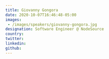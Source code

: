 ```yaml
---
title: Giovanny Gongora
date: 2020-10-07T16:46:48-05:00
images:
 - /images/speakers/giovanny-gongora.jpg
designation: Software Engineer @ NodeSource
country: 
twitter: 
linkedin: 
github: 
---
```


